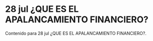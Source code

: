 # 28 jul  ¿QUE ES EL APALANCAMIENTO FINANCIERO?

Contenido para 28 jul  ¿QUE ES EL APALANCAMIENTO FINANCIERO?.